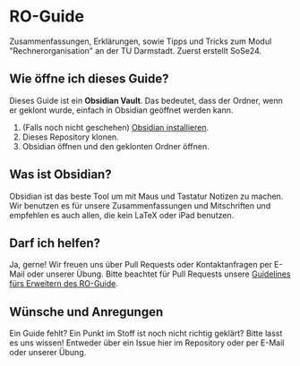 # RO-Guide
Zusammenfassungen, Erklärungen, sowie Tipps und Tricks zum Modul "Rechnerorganisation" an der TU Darmstadt. Zuerst erstellt SoSe24.
## Wie öffne ich dieses Guide?
Dieses Guide ist ein **Obsidian Vault**. Das bedeutet, dass der Ordner, wenn er geklont wurde, einfach in Obsidian geöffnet werden kann.
1. (Falls noch nicht geschehen) [Obsidian installieren](https://obsidian.md).
2. Dieses Repository klonen.
3. Obsidian öffnen und den geklonten Ordner öffnen.
## Was ist Obsidian?
Obsidian ist das beste Tool um mit Maus und Tastatur Notizen zu machen. Wir benutzen es für unsere Zusammenfassungen und Mitschriften und empfehlen es auch allen, die kein LaTeX oder iPad benutzen.
## Darf ich helfen?
Ja, gerne! Wir freuen uns über Pull Requests oder Kontaktanfragen per E-Mail oder unserer Übung.
Bitte beachtet für Pull Requests unsere [Guidelines fürs Erweitern des RO-Guide](./CONTRIBUTING.md).
## Wünsche und Anregungen
Ein Guide fehlt? Ein Punkt im Stoff ist noch nicht richtig geklärt?
Bitte lasst es uns wissen! Entweder über ein Issue hier im Repository oder per E-Mail oder unserer Übung. 